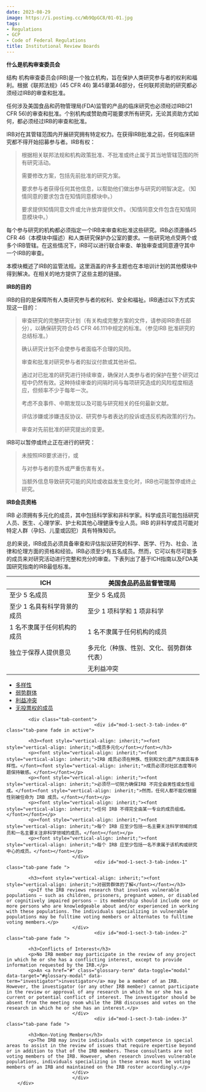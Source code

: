 ```yaml
---
date: 2023-08-29
image: https://i.postimg.cc/Wb9QpGC8/01-01.jpg
tags:
- Regulations
- GCP
- Code of Federal Regulations
title: Institutional Review Boards
---
```


**什么是机构审查委员会**

结构
机构审查委员会(IRB)是一个独立机构，旨在保护人类研究参与者的权利和福利。根据《联邦法规》(45 CFR 46) 第45章第46部分，任何联邦资助的研究都必须经过IRB的审查和批准。

任何涉及美国食品和药物管理局(FDA)监管的产品的临床研究也必须经过IRB(21 CFR 56)的审查和批准。个别机构或赞助商可能要求所有研究，无论其资助方式如何，都必须经过IRB的审查和批准。

IRB对在其管辖范围内开展研究拥有特定权力。在获得IRB批准之前，任何临床研究都不得开始招募参与者。IRB有权：

> 根据相关联邦法规和机构政策批准、不批准或终止属于其当地管辖范围的所有研究活动。
>
> 需要修改方案，包括先前批准的研究方案。
>
> 要求参与者获得任何其他信息，以帮助他们做出参与研究的明智决定。（知情同意的要求包含在知情同意模块中。）
>
> 要求提供知情同意文件或允许放弃提供文件。（知情同意文件包含在知情同意模块中。）

每个参与研究的机构都必须指定一个IRB来审查和批准这些研究。IRB必须遵循45 CFR 46（本模块中描述）和人类研究保护办公室的要求。一些研究地点受两个或多个IRB管辖。在这些情况下，IRB可以进行联合审查、单独审查或同意遵守其中一个IRB的审查。

本模块概述了IRB的监管法规。这里涵盖的许多主题也在本培训计划的其他模块中得到解决。在相关的地方提供了这些主题的链接。

**IRB的目的**

IRB的目的是保障所有人类研究参与者的权利、安全和福祉。IRB通过以下方式实现这一目的：

> 审查研究的完整研究计划（有关构成完整方案的文件，请参阅IRB责任部分），以确保研究符合45 CFR 46.111中规定的标准。（参见IRB 批准研究的总结标准。）
>
> 确认研究计划不会使参与者面临不合理的风险。
>
> 审查和批准对研究参与者的拟议付款或其他补偿。
>
> 通过对已批准的研究进行持续审查，确保对人类参与者的保护在整个研究过程中仍然有效。这种持续审查的间隔时间与每项研究造成的风险程度相适应，但频率不少于每年一次。
>
> 考虑不良事件、中期发现以及可能与研究相关的任何最新文献。
>
> 评估涉嫌或涉嫌违反协议、研究参与者表达的投诉或违反机构政策的行为。
>
> 审查对先前批准的研究提出的变更。

IRB可以暂停或终止正在进行的研究：

> 未按照IRB要求进行，或
>
> 与对参与者的意外或严重伤害有关。
>
> 当额外信息导致研究可能的风险或收益发生变化时，IRB也可能暂停或终止研究。

**IRB会员资格**

IRB 必须拥有多元化的成员，其中包括科学家和非科学家。科学成员可能包括研究人员、医生、心理学家、护士和其他心理健康专业人员。IRB 的非科学成员可能对特定人群（孕妇、儿童或囚犯）具有特殊知识。

总的来说，IRB成员必须具备审查和评估拟议研究的科学、医学、行为、社会、法律和伦理方面的资格和经验。IRB必须至少有五名成员。然而，它可以有尽可能多的成员来对研究活动进行完整和充分的审查。下表列出了基于ICH指南以及FDA美国研究指南的IRB最低标准。

<div id="mod-1-sect-3-table" class="table-interactive">
			<table>
				<thead>
				<tr>
											<th><font style="vertical-align: inherit;"><font style="vertical-align: inherit;">ICH</font></font></th>
											<th><font style="vertical-align: inherit;"><font style="vertical-align: inherit;">美国食品药品监督管理局</font></font></th>
									</tr>
				</thead>
				<tbody>
									<tr>
													<td><font style="vertical-align: inherit;"><font style="vertical-align: inherit;">至少 5 名成员</font></font></td>
													<td><font style="vertical-align: inherit;"><font style="vertical-align: inherit;">至少 5 名成员</font></font></td>
											</tr>
									<tr>
													<td><font style="vertical-align: inherit;"><font style="vertical-align: inherit;">至少 1 名具有科学背景的成员</font></font></td>
													<td><font style="vertical-align: inherit;"><font style="vertical-align: inherit;">至少 1 项科学和 1 项非科学</font></font></td>
											</tr>
									<tr>
													<td><font style="vertical-align: inherit;"><font style="vertical-align: inherit;">1 名不隶属于任何机构的成员</font></font></td>
													<td><font style="vertical-align: inherit;"><font style="vertical-align: inherit;">1 名不隶属于任何机构的成员</font></font></td>
											</tr>
									<tr>
													<td><font style="vertical-align: inherit;"><font style="vertical-align: inherit;">独立于保荐人提供意见</font></font></td>
													<td><font style="vertical-align: inherit;"><font style="vertical-align: inherit;">多元化（种族、性别、文化、弱势群体代表）</font></font></td>
											</tr>
									<tr>
													<td></td>
													<td><font style="vertical-align: inherit;"><font style="vertical-align: inherit;">无利益冲突</font></font></td>
											</tr>
								</tbody>
			</table>
		</div>

<div id="mod-1-sect-3-tab" class="tab-interactive interactive">
			<ul class="nav nav-pills">
									<li class="active"><a data-toggle="pill" href="#mod-1-sect-3-tab-index-0"><font style="vertical-align: inherit;"><font style="vertical-align: inherit;">多样性</font></font></a></li>
									<li class=""><a data-toggle="pill" href="#mod-1-sect-3-tab-index-1"><font style="vertical-align: inherit;"><font style="vertical-align: inherit;">弱势群体</font></font></a></li>
									<li class=""><a data-toggle="pill" href="#mod-1-sect-3-tab-index-2"><font style="vertical-align: inherit;"><font style="vertical-align: inherit;">利益冲突</font></font></a></li>
									<li class=""><a data-toggle="pill" href="#mod-1-sect-3-tab-index-3"><font style="vertical-align: inherit;"><font style="vertical-align: inherit;">无投票权的成员</font></font></a></li>
							</ul>

			<div class="tab-content">
									<div id="mod-1-sect-3-tab-index-0" class="tab-pane fade in active">
						
			<h3><font style="vertical-align: inherit;"><font style="vertical-align: inherit;">成员多元化</font></font></h3>
			<p><font style="vertical-align: inherit;"><font style="vertical-align: inherit;">IRB 成员必须在种族、性别和文化遗产方面具有多样性。</font><font style="vertical-align: inherit;">成员必须对社区态度等问题保持敏感。</font></font></p>
			<p><font style="vertical-align: inherit;"><font style="vertical-align: inherit;">必须尽一切努力确保IRB 不完全由男性或女性组成。</font><font style="vertical-align: inherit;">然而，任何人都不能仅根据性别被任命为 IRB 成员。</font></font></p>
			<p><font style="vertical-align: inherit;"><font style="vertical-align: inherit;">任何 IRB 不得完全由某一专业的成员组成。</font></font></p>
			<p><font style="vertical-align: inherit;"><font style="vertical-align: inherit;">每个 IRB 应至少包括一名主要关注科学领域的成员和一名主要关注非科学领域的成员。</font></font></p>
			<p><font style="vertical-align: inherit;"><font style="vertical-align: inherit;">每个 IRB 应至少包括一名不隶属于该机构或研究中心的成员。</font></font></p>
							</div>
									<div id="mod-1-sect-3-tab-index-1" class="tab-pane fade ">
						
			<h3><font style="vertical-align: inherit;"><font style="vertical-align: inherit;">对弱势群体的了解</font></font></h3>
			<p>If the IRB reviews research that involves vulnerable populations — such as children, prisoners, pregnant women, or disabled or cognitively impaired persons — its membership should include one or more persons who are knowledgeable about and/or experienced in working with these populations. The individuals specializing in vulnerable populations may be fulltime voting members or alternates to fulltime voting members.</p>
							</div>
									<div id="mod-1-sect-3-tab-index-2" class="tab-pane fade ">
						
			<h3>Conflicts of Interest</h3>
			<p>No IRB member may participate in the review of any project in which he or she has a conflicting interest, except to provide information requested by the IRB.</p>
			<p>An <a href="#" class="glossary-term" data-toggle="modal" data-target="#glossary-modal" data-term="investigator">investigator</a> may be a member of an IRB. However, the investigator (or any other IRB member) cannot participate in the review or approval of any research in which he or she has a current or potential conflict of interest. The investigator should be absent from the meeting room while the IRB discusses and votes on the research in which he or she has an interest.</p>
							</div>
									<div id="mod-1-sect-3-tab-index-3" class="tab-pane fade ">
						
			<h3>Non-Voting Members</h3>
			<p>The IRB may invite individuals with competence in special areas to assist in the review of issues that require expertise beyond or in addition to that of the IRB members. These consultants are not voting members of the IRB. However, when research involves vulnerable populations, individuals specializing in these areas must be voting members of an IRB and maintained on the IRB roster accordingly.</p>
							</div>
							</div>
		</div>
